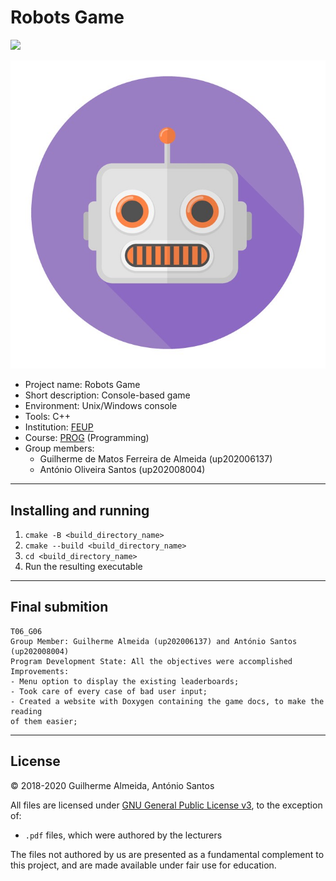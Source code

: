 # Robots Game

![](https://camo.githubusercontent.com/400c4e52df43f6a0ab8a89b74b1a78d1a64da56a7848b9110c9d2991bb7c3105/68747470733a2f2f696d672e736869656c64732e696f2f62616467652f4c6963656e73652d47504c76332d626c75652e737667)

![Image from [iconfinder](www.iconfinder.com)](./images/robotlogo.jpg)


- Project name: Robots Game
- Short description: Console-based game
- Environment: Unix/Windows console
- Tools: C++
- Institution: [FEUP](https://sigarra.up.pt/feup/pt/web_page.Inicial)
- Course: [PROG](https://sigarra.up.pt/feup/pt/UCURR_GERAL.FICHA_UC_VIEW?pv_ocorrencia_id=459468) (Programming)
- Group members:
    - Guilherme de Matos Ferreira de Almeida (up202006137)
    - António Oliveira Santos (up202008004)

---

## Installing and running
1) ``cmake -B <build_directory_name>``
2) ``cmake --build <build_directory_name>`` 
3) ``cd <build_directory_name>``
4) Run the resulting executable

---
## Final submition
```
T06_G06
Group Member: Guilherme Almeida (up202006137) and António Santos (up202008004)
Program Development State: All the objectives were accomplished
Improvements:
- Menu option to display the existing leaderboards;
- Took care of every case of bad user input;
- Created a website with Doxygen containing the game docs, to make the reading
of them easier;
```

---

## License

© 2018-2020 Guilherme Almeida, António Santos

All files are licensed under [GNU General Public License v3](https://github.com/gui1612/FEUP-PROG-Proj1/blob/main/LICENSE), to the exception of:
- `.pdf` files, which were authored by the lecturers

The files not authored by us are presented as a fundamental complement to this project, and are made available under fair use for education.
